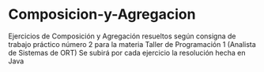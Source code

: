 # Composicion-y-Agregacion
Ejercicios de Composición y Agregación resueltos según consigna de trabajo práctico número 2 para la materia Taller de Programación 1 (Analista de Sistemas de ORT)
Se subirá por cada ejercicio la resolución hecha en Java
